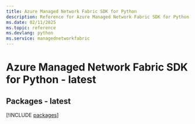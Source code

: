 ```yaml
---
title: Azure Managed Network Fabric SDK for Python
description: Reference for Azure Managed Network Fabric SDK for Python
ms.date: 02/11/2025
ms.topic: reference
ms.devlang: python
ms.service: managednetworkfabric
---
```

# Azure Managed Network Fabric SDK for Python - latest
## Packages - latest
[!INCLUDE [packages](managed-network-fabric-index.md)]